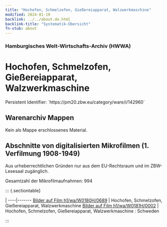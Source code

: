 ```yaml
---
title: "Hochofen, Schmelzofen, Gießereiapparat, Walzwerkmaschine"
modified: 2024-01-19
backlink: ../../about.de.html
backlink-title: "Systematik-Übersicht"
fn-stub: about
---
```


### Hamburgisches Welt-Wirtschafts-Archiv (HWWA)

# Hochofen, Schmelzofen, Gießereiapparat, Walzwerkmaschine

<div class="hint">Persistent Identifier: `https://pm20.zbw.eu/category/ware/i/142960`</div>







## Warenarchiv Mappen





Kein als Mappe erschlossenes Material.



<a id="filmsections" />

## Abschnitte von digitalisierten Mikrofilmen (1. Verfilmung 1908-1949)

<p>Aus urheberrechtlichen Gründen nur aus dem EU-Rechtsraum und im ZBW-Lesesaal zugänglich.</p>


<p>Gesamtzahl der Mikrofilmaufnahmen: 994</p>





::: {.sectiontable}

 | 
----|-------
<a class="btn" href="https://pm20.zbw.eu/film/h1/wa/W0180H/0689" rel="nofollow">Bilder auf Film h1/wa/W0180H/0689</a> | Hochofen, Schmelzofen, Gießereiapparat, Walzwerkmaschine
<a class="btn" href="https://pm20.zbw.eu/film/h1/wa/W0181H/0002" rel="nofollow">Bilder auf Film h1/wa/W0181H/0002</a> | Hochofen, Schmelzofen, Gießereiapparat, Walzwerkmaschine : Schweden


:::
















